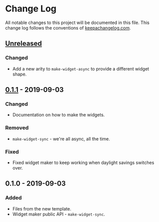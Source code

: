 # Change Log
All notable changes to this project will be documented in this file. This change log follows the conventions of [keepachangelog.com](http://keepachangelog.com/).

## [Unreleased]
### Changed
- Add a new arity to `make-widget-async` to provide a different widget shape.

## [0.1.1] - 2019-09-03
### Changed
- Documentation on how to make the widgets.

### Removed
- `make-widget-sync` - we're all async, all the time.

### Fixed
- Fixed widget maker to keep working when daylight savings switches over.

## 0.1.0 - 2019-09-03
### Added
- Files from the new template.
- Widget maker public API - `make-widget-sync`.

[Unreleased]: https://github.com/your-name/datomic-samples/compare/0.1.1...HEAD
[0.1.1]: https://github.com/your-name/datomic-samples/compare/0.1.0...0.1.1
